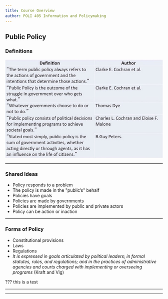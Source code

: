 ```yaml
---
title: Course Overview
author: POLI 405 Information and Policymaking 
---
```


## Public Policy

### Definitions 

![From _Introduction to the Policy Process_ (Birkland)](policy_defs.jpg)

---

### Shared Ideas 

* Policy responds to a problem 
* The policy is made in the "public’s" behalf
* Policies have goals 
* Policies are made by governments
* Policies are implemented by public and private actors
* Policy can be action or inaction

---

### Forms of Policy

* Constitutional provisions
* Laws 
* Regulations
* _It is expressed in goals articulated by political leaders; in
  formal statutes, rules, and regulations; and in the practices of
  administrative agencies and courts charged with implementing or
  overseeing programs_ (Kraft and Vig)

???
this is a test

---


---
